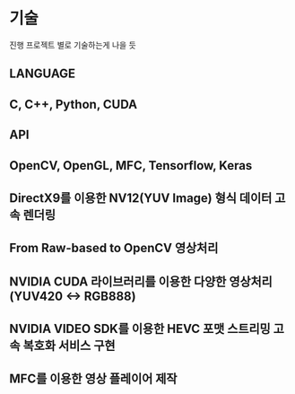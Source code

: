 # 기술
진행 프로젝트 별로 기술하는게 나을 듯

## LANGUAGE
## C, C++, Python, CUDA

## API
## OpenCV, OpenGL, MFC, Tensorflow, Keras

## DirectX9를 이용한 NV12(YUV Image) 형식 데이터 고속 렌더링
## From Raw-based to OpenCV 영상처리
## NVIDIA CUDA 라이브러리를 이용한 다양한 영상처리 (YUV420 <-> RGB888)
## NVIDIA VIDEO SDK를 이용한 HEVC 포맷 스트리밍 고속 복호화 서비스 구현
## MFC를 이용한 영상 플레이어 제작
## 
